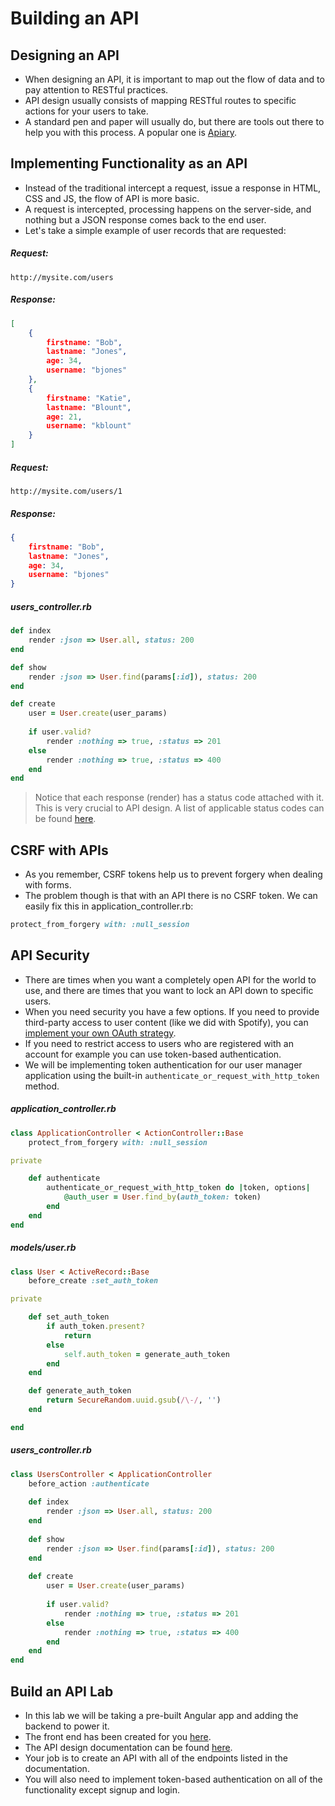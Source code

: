 # Building an API

## Designing an API
- When designing an API, it is important to map out the flow of data and to pay attention to RESTful practices.
- API design usually consists of mapping RESTful routes to specific actions for your users to take.
- A standard pen and paper will usually do, but there are tools out there to help you with this process. A popular one is [Apiary](https://apiary.io/).

## Implementing Functionality as an API
- Instead of the traditional intercept a request, issue a response in HTML, CSS and JS, the flow of API is more basic.
- A request is intercepted, processing happens on the server-side, and nothing but a JSON response comes back to the end user.
- Let's take a simple example of user records that are requested:

##### Request:

```
http://mysite.com/users
```

##### Response:

```json
[
	{
		firstname: "Bob",
		lastname: "Jones",
		age: 34,
		username: "bjones"
	},
	{
		firstname: "Katie",
		lastname: "Blount",
		age: 21,
		username: "kblount"
	}
]
```

##### Request:

```
http://mysite.com/users/1
```

##### Response:

```json
{
	firstname: "Bob",
	lastname: "Jones",
	age: 34,
	username: "bjones"
}
```

##### users_controller.rb

```ruby
def index
	render :json => User.all, status: 200
end

def show
	render :json => User.find(params[:id]), status: 200
end

def create
	user = User.create(user_params)
	
	if user.valid?
		render :nothing => true, :status => 201
	else
		render :nothing => true, :status => 400
	end
end
```

> Notice that each response (render) has a status code attached with it. This is very crucial to API design. A list of applicable status codes can be found [here](http://www.w3.org/Protocols/rfc2616/rfc2616-sec10.html).

## CSRF with APIs
- As you remember, CSRF tokens help us to prevent forgery when dealing with forms.
- The problem though is that with an API there is no CSRF token. We can easily fix this in application_controller.rb:

```ruby
protect_from_forgery with: :null_session
```

## API Security
- There are times when you want a completely open API for the world to use, and there are times that you want to lock an API down to specific users.
- When you need security you have a few options. If you need to provide third-party access to user content (like we did with Spotify), you can [implement your own OAuth strategy](https://github.com/doorkeeper-gem/doorkeeper).
- If you need to restrict access to users who are registered with an account for example you can use token-based authentication.
- We will be implementing token authentication for our user manager application using the built-in `authenticate_or_request_with_http_token` method.

##### application_controller.rb

```ruby
class ApplicationController < ActionController::Base
	protect_from_forgery with: :null_session

private

	def authenticate
		authenticate_or_request_with_http_token do |token, options|
			@auth_user = User.find_by(auth_token: token)
		end
	end
end
```

##### models/user.rb

```ruby
class User < ActiveRecord::Base
	before_create :set_auth_token

private

	def set_auth_token
		if auth_token.present?
			return
		else
			self.auth_token = generate_auth_token
		end
	end

	def generate_auth_token
		return SecureRandom.uuid.gsub(/\-/, '')
	end

end
```

##### users_controller.rb

```ruby
class UsersController < ApplicationController
	before_action :authenticate
	
	def index
		render :json => User.all, status: 200
	end
	
	def show
		render :json => User.find(params[:id]), status: 200
	end
	
	def create
		user = User.create(user_params)
		
		if user.valid?
			render :nothing => true, :status => 201
		else
			render :nothing => true, :status => 400
		end
	end
end
```

## Build an API Lab
- In this lab we will be taking a pre-built Angular app and adding the backend to power it.
- The front end has been created for you [here](angular_email/).
- The API design documentation can be found [here](angular_email/api_specs.md).
- Your job is to create an API with all of the endpoints listed in the documentation.
- You will also need to implement token-based authentication on all of the functionality except signup and login.